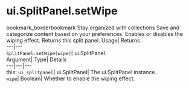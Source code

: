  
#  ui.SplitPanel.setWipe 
bookmark_borderbookmark Stay organized with collections  Save and categorize content based on your preferences. 
Enables or disables the wiping effect. 
Returns this split panel.
Usage| Returns  
---|---  
`SplitPanel.setWipe(wipe)`| ui.SplitPanel  
Argument| Type| Details  
---|---|---  
this: `ui.splitpanel`| ui.SplitPanel| The ui.SplitPanel instance.  
`wipe`| Boolean| Whether to enable the wiping effect.  
